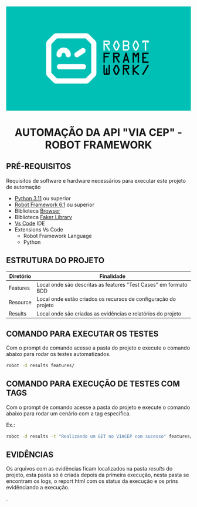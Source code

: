 <p align="center">
  <img src="image.png" alt="Alt Text">
</p>
<div align="center">

  <h1>AUTOMAÇÃO DA API "VIA CEP" - ROBOT FRAMEWORK</h1>
</div>

## PRÉ-REQUISITOS
Requisitos de software e hardware necessários para executar este projeto de automação


* [Python 3.11](https://www.python.org/downloads/ "Python") ou superior
* [Robot Framework 6.1](https://robotframework.org/robotframework/ "Robot Framework") ou superior
* Biblioteca [Browser](https://docs.robotframework.org/docs/different_libraries/requests "Requests Library")
* Biblioteca [Faker Library](https://pypi.org/project/robotframework-faker/ "Faker Library")
* [Vs Code](https://code.visualstudio.com/download) IDE
* Extensions Vs Code
    * Robot Framework Language
    * Python

## ESTRUTURA DO PROJETO

| Diretório                         | Finalidade                                                                                                 | 
|--------------------------------|------------------------------------------------------------------------------------------------------------|
| Features           | Local onde são descritas as features "Test Cases" em formato BDD                                           |
| Resource             | Local onde estão criados os recursos de configuração do projeto                                                           |
| Results             | Local onde são criadas as evidências e relatórios do projeto                                        |



## COMANDO PARA EXECUTAR OS TESTES

Com o prompt de comando acesse a pasta do projeto e execute o comando abaixo para rodar os testes automatizados.

```sh default
robot -d results features/
```

## COMANDO PARA EXECUÇÃO DE TESTES COM TAGS

Com o prompt de comando acesse a pasta do projeto e execute o comando abaixo para rodar um cenário com a tag específica.

Ex.:
```sh default
robot -d results -t "Realizando um GET no VIACEP com sucesso" features/get_cep.robot
```

## EVIDÊNCIAS
Os arquivos com as evidências ficam localizados na pasta *results* do projeto, esta pasta só é criada depois da primeira execução, nesta pasta se encontram os logs, o report html com os status da execução e os prins evidênciando a execução.


.
